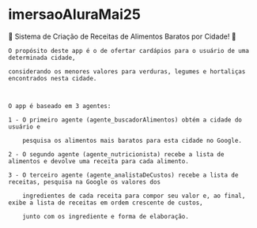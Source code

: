 # imersaoAluraMai25

🚀 Sistema de Criação de Receitas de Alimentos Baratos por Cidade! 🚀
 
    
 
    O propósito deste app é o de ofertar cardápios para o usuário de uma determinada cidade, 

    considerando os menores valores para verduras, legumes e hortaliças encontrados nesta cidade.

    

    O app é baseado em 3 agentes: 

    1 - O primeiro agente (agente_buscadorAlimentos) obtém a cidade do usuário e 

        pesquisa os alimentos mais baratos para esta cidade no Google.

    2 - O segundo agente (agente_nutricionista) recebe a lista de alimentos e devolve uma receita para cada alimento.

    3 - O terceiro agente (agente_analistaDeCustos) recebe a lista de receitas, pesquisa na Google os valores dos 

        ingredientes de cada receita para compor seu valor e, ao final, exibe a lista de receitas em ordem crescente de custos, 

        junto com os ingrediente e forma de elaboração.
